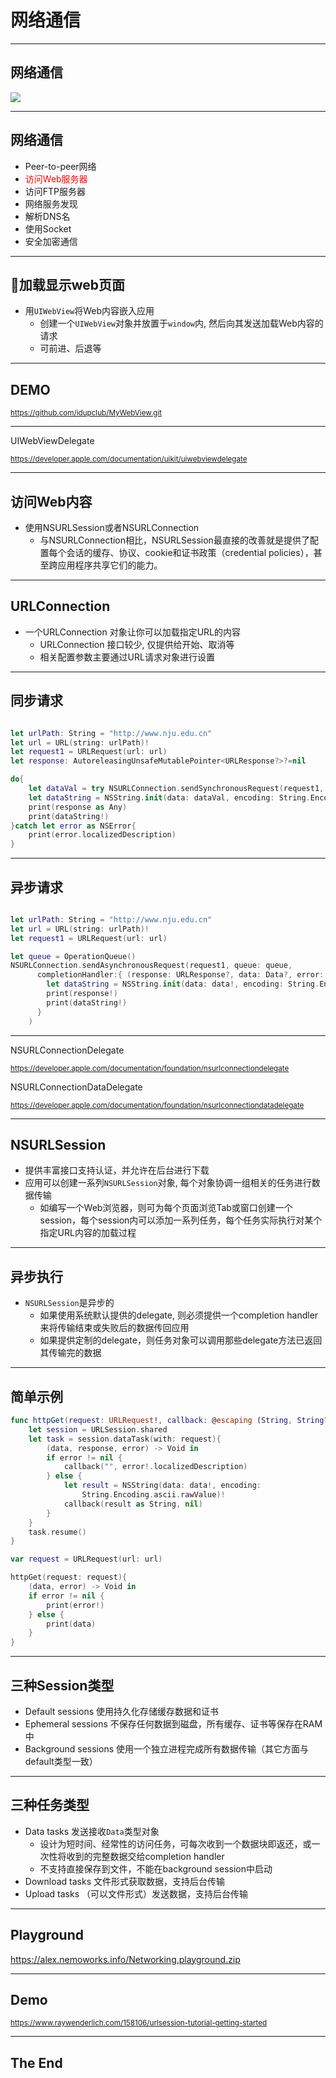 

# 网络通信

---

## 网络通信

![](https://developer.apple.com/library/content/documentation/NetworkingInternetWeb/Conceptual/NetworkingOverview/art/AboutNetworking.png)


---

## 网络通信

- Peer-to-peer网络
- <span style="color:red">访问Web服务器</span>
- 访问FTP服务器
- 网络服务发现
- 解析DNS名
- 使用Socket
- 安全加密通信

---

## 加载显示web页面

- 用`UIWebView`将Web内容嵌入应用
  - 创建一个`UIWebView`对象并放置于`window`内, 然后向其发送加载Web内容的请求
  - 可前进、后退等

---

## DEMO

<small>https://github.com/idupclub/MyWebView.git</small>

---

UIWebViewDelegate

<small>https://developer.apple.com/documentation/uikit/uiwebviewdelegate</small>



---

## 访问Web内容

- 使用NSURLSession或者NSURLConnection
  - 与NSURLConnection相比，NSURLSession最直接的改善就是提供了配置每个会话的缓存、协议、cookie和证书政策（credential policies），甚至跨应用程序共享它们的能力。


--- 

## URLConnection

- 一个URLConnection 对象让你可以加载指定URL的内容 
  - URLConnection 接口较少, 仅提供给开始、取消等 
  - 相关配置参数主要通过URL请求对象进行设置

---

## 同步请求

``` swift

let urlPath: String = "http://www.nju.edu.cn"
let url = URL(string: urlPath)!
let request1 = URLRequest(url: url)
let response: AutoreleasingUnsafeMutablePointer<URLResponse?>?=nil

do{
    let dataVal = try NSURLConnection.sendSynchronousRequest(request1, returning: response)
    let dataString = NSString.init(data: dataVal, encoding: String.Encoding.utf8.rawValue)
    print(response as Any)
    print(dataString!)
}catch let error as NSError{
    print(error.localizedDescription)
}
```

---

## 异步请求

``` swift

let urlPath: String = "http://www.nju.edu.cn"
let url = URL(string: urlPath)!
let request1 = URLRequest(url: url)

let queue = OperationQueue()
NSURLConnection.sendAsynchronousRequest(request1, queue: queue, 
      completionHandler:{ (response: URLResponse?, data: Data?, error: Error?) -> Void in
        let dataString = NSString.init(data: data!, encoding: String.Encoding.utf8.rawValue)
        print(response!)
        print(dataString!)
      }
    )

```

---

NSURLConnectionDelegate

<small>https://developer.apple.com/documentation/foundation/nsurlconnectiondelegate</small>

NSURLConnectionDataDelegate

<small>https://developer.apple.com/documentation/foundation/nsurlconnectiondatadelegate</small>

---

## NSURLSession

- 提供丰富接口支持认证，并允许在后台进行下载
- 应用可以创建一系列`NSURLSession`对象, 每个对象协调一组相关的任务进行数据传输
  - 如编写一个Web浏览器，则可为每个页面浏览Tab或窗口创建一个session，每个session内可以添加一系列任务，每个任务实际执行对某个指定URL内容的加载过程

---

## 异步执行
- `NSURLSession`是异步的 
  - 如果使用系统默认提供的delegate, 则必须提供一个completion handler来将传输结束或失败后的数据传回应用
  - 如果提供定制的delegate，则任务对象可以调用那些delegate方法已返回其传输完的数据

---

## 简单示例

``` swift
func httpGet(request: URLRequest!, callback: @escaping (String, String?) -> Void) {
    let session = URLSession.shared
    let task = session.dataTask(with: request){
        (data, response, error) -> Void in
        if error != nil {
            callback("", error!.localizedDescription)
        } else {
            let result = NSString(data: data!, encoding:
                String.Encoding.ascii.rawValue)!
            callback(result as String, nil)
        }
    }
    task.resume()
}

var request = URLRequest(url: url)

httpGet(request: request){
    (data, error) -> Void in
    if error != nil {
        print(error!)
    } else {
        print(data)
    }
}
```

---

## 三种Session类型

- Default sessions 使用持久化存储缓存数据和证书
- Ephemeral sessions 不保存任何数据到磁盘，所有缓存、证书等保存在RAM中
- Background sessions 使用一个独立进程完成所有数据传输（其它方面与default类型一致）

---

## 三种任务类型
- Data tasks 发送接收`Data`类型对象 
  - 设计为短时间、经常性的访问任务，可每次收到一个数据块即返还，或一次性将收到的完整数据交给completion handler
  - 不支持直接保存到文件，不能在background session中启动
- Download tasks 文件形式获取数据，支持后台传输
- Upload tasks （可以文件形式）发送数据，支持后台传输

---

## Playground

https://alex.nemoworks.info/Networking.playground.zip


---

## Demo

<small>https://www.raywenderlich.com/158106/urlsession-tutorial-getting-started</small>

---
## The End